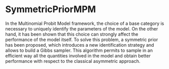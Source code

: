 # SymmetricPriorMPM

In the Multinomial Probit Model framework, the choice of a base category is necessary
to uniquely identify the parameters of the model. On the other hand, it has been shown
that this choice can strongly affect the performance of the model itself. To solve this
problem, a symmetric prior has been proposed, which introduces a new identification
strategy and allows to build a Gibbs sampler. This algorithm permits to sample in an
efficient way all the quantities involved in the model and obtain better performance with
respect to the classical asymmetric approach.